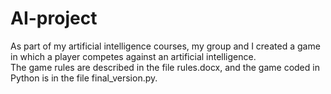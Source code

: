 # AI-project

As part of my artificial intelligence courses, my group and I created a game in which a player competes against an artificial intelligence.  
The game rules are described in the file rules.docx, and the game coded in Python is in the file final_version.py.
